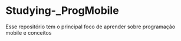 # Studying-_ProgMobile
Esse repositório tem o principal foco de aprender sobre programação mobile e conceitos
